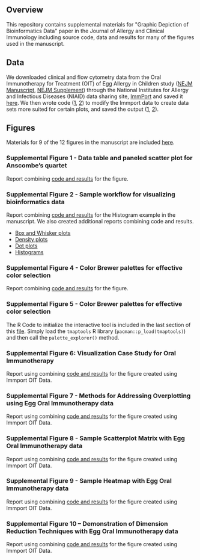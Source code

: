 ## Overview
This repository contains supplemental materials for "Graphic Depiction of Bioinformatics Data" paper in the Journal of Allergy and Clinical Immunology including source code, data and results for many of the figures used in the manuscript. 

## Data
We downloaded clinical and flow cytometry data from the Oral Immunotherapy for Treatment (OIT) of Egg Allergy in Children study ([NEJM Manuscript](http://www.nejm.org/doi/full/10.1056/nejmoa1200435), [NEJM Supplement](http://www.nejm.org/doi/suppl/10.1056/NEJMoa1200435/suppl_file/nejmoa1200435_appendix.pdf)) through the National Institutes for Allergy and Infectious Diseases (NIAID) data sharing site, [ImmPort](http://www.immport.org/immport-open/public/study/study/displayStudyDetail/SDY218) and saved it [here](https://github.com/RhoInc/JACI-BioinformaticsGraphics/tree/master/figures). We then wrote code ([1](https://github.com/RhoInc/JACI-BioinformaticsGraphics/blob/master/data/derive/egg_baso_data.R), [2](https://github.com/RhoInc/JACI-BioinformaticsGraphics/blob/master/data/derive/egg_flow_data.RDS)) to modify the Immport data to create data sets more suited for certain plots, and saved the output ([1](https://github.com/RhoInc/JACI-BioinformaticsGraphics/blob/master/data/derive/egg_baso_data.RDS), [2](https://github.com/RhoInc/JACI-BioinformaticsGraphics/blob/master/data/derive/egg_flow_data.RDS)).  

## Figures
Materials for 9 of the 12 figures in the manuscript are included [here](https://github.com/RhoInc/JACI-BioinformaticsGraphics/tree/master/figures). 

### Supplemental Figure 1 - Data table and paneled scatter plot for Anscombe’s quartet

Report combining [code and results](https://github.com/RhoInc/JACI-BioinformaticsGraphics/blob/master/figures/SupplementalFigure01_anscombe/anscombe.md) for the figure. 

### Supplemental Figure 2 - Sample workflow for visualizing bioinformatics data

Report combining [code and results](https://github.com/RhoInc/JACI-BioinformaticsGraphics/blob/master/figures/SupplementalFigure02_WorkflowExamples/histograms/histograms.md) for the Histogram example in the manuscript. We also created additional reports combining code and results.
- [Box and Whisker plots](https://github.com/RhoInc/JACI-BioinformaticsGraphics/blob/master/figures/SupplementalFigure02_WorkflowExamples/bwplot/bwplot.md)
- [Density plots](https://github.com/RhoInc/JACI-BioinformaticsGraphics/blob/master/figures/SupplementalFigure02_WorkflowExamples/densityplot/densityplot.md)
- [Dot plots](https://github.com/RhoInc/JACI-BioinformaticsGraphics/blob/master/figures/SupplementalFigure02_WorkflowExamples/dotplot/dotplot.md)
- [Histograms](https://github.com/RhoInc/JACI-BioinformaticsGraphics/blob/master/figures/SupplementalFigure02_WorkflowExamples/histograms/histograms.md)

### Supplemental Figure 4 - Color Brewer palettes for effective color selection

Report combining [code and results](https://github.com/RhoInc/JACI-BioinformaticsGraphics/blob/master/figures/SupplementalFigure04_ColorBrewer/ColorBrewer.md) for the figure.
 
### Supplemental Figure 5 - Color Brewer palettes for effective color selection
 
The R Code to initialize the interactive tool is included in the last section of this [file](https://github.com/RhoInc/JACI-BioinformaticsGraphics/blob/master/figures/SupplementalFigure04_ColorBrewer/ColorBrewer.md). Simply load the `tmaptools` R library (`pacman::p_load(tmaptools)`) and then call the `palette_explorer()` method. 

### Supplemental Figure 6: Visualization Case Study for Oral Immunotherapy

Report using combining [code and results](https://github.com/RhoInc/JACI-BioinformaticsGraphics/blob/master/figures/SupplementalFigure06_ClinicalCaseStudy/clinical.md) for the figure created using Immport OIT Data.
 
### Supplemental Figure 7 - Methods for Addressing Overplotting using Egg Oral Immunotherapy data

Report using combining [code and results](https://github.com/RhoInc/JACI-BioinformaticsGraphics/blob/master/figures/SupplementalFigure07_Overplotting/flow.md) for the figure created using Immport OIT Data.

### Supplemental Figure 8 - Sample Scatterplot Matrix with Egg Oral Immunotherapy data

Report using combining [code and results](https://github.com/RhoInc/JACI-BioinformaticsGraphics/tree/master/figures/SupplementalFigure08_ScatterPlotMatrix) for the figure created using Immport OIT Data.

### Supplemental Figure 9 - Sample Heatmap with Egg Oral Immunotherapy data

Report using combining [code and results](https://github.com/RhoInc/JACI-BioinformaticsGraphics/blob/master/figures/SupplementalFigure09_Heatmap/levelplot.md) for the figure created using Immport OIT Data.

### Supplemental Figure 10 – Demonstration of Dimension Reduction Techniques with Egg Oral Immunotherapy data

Report using combining [code and results](https://github.com/RhoInc/JACI-BioinformaticsGraphics/blob/master/figures/SupplementalFigure10_PCA/pca.md) for the figure created using Immport OIT Data.

